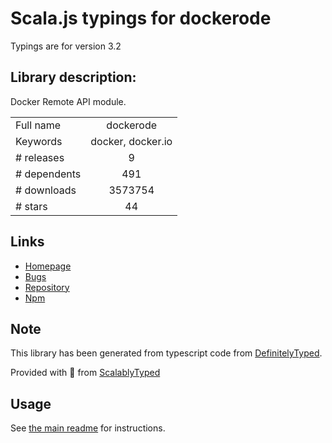 
# Scala.js typings for dockerode

Typings are for version 3.2

## Library description:
Docker Remote API module.

|                    |                 |
| ------------------ | :-------------: |
| Full name          | dockerode |
| Keywords           | docker, docker.io |
| # releases         | 9 |
| # dependents       | 491 |
| # downloads        | 3573754 |
| # stars            | 44 |

## Links
- [Homepage](https://github.com/apocas/dockerode#readme)
- [Bugs](https://github.com/apocas/dockerode/issues)
- [Repository](https://github.com/apocas/dockerode)
- [Npm](https://www.npmjs.com/package/dockerode)
    


## Note
This library has been generated from typescript code from [DefinitelyTyped](https://definitelytyped.org).

Provided with :purple_heart: from [ScalablyTyped](https://github.com/oyvindberg/ScalablyTyped)

## Usage
See [the main readme](../../readme.md) for instructions.


